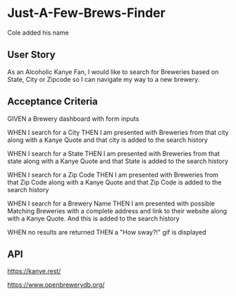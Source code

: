 # Just-A-Few-Brews-Finder
Cole added his name
## User Story
As an Alcoholic Kanye Fan, I would like to search for Breweries based on State, City or Zipcode so I can navigate my way to a new brewery.

## Acceptance Criteria
GIVEN a Brewery dashboard with form inputs

WHEN I search for a City
THEN I am presented with Breweries from that city along with a Kanye Quote and that city is added to the search history

WHEN I search for a State
THEN I am presented with Breweries from that state along with a Kanye Quote and that State is added to the search history

WHEN I search for a Zip Code
THEN I am presented with Breweries from that Zip Code along with a Kanye Quote and that Zip Code is added to the search history

WHEN I search for a Brewery Name
THEN I am presented with possible Matching Breweries with a complete address and link to their website along with a Kanye Quote. And this is added to the search history

WHEN no results are returned
THEN a "How sway?!" gif is displayed

## API
https://kanye.rest/

https://www.openbrewerydb.org/